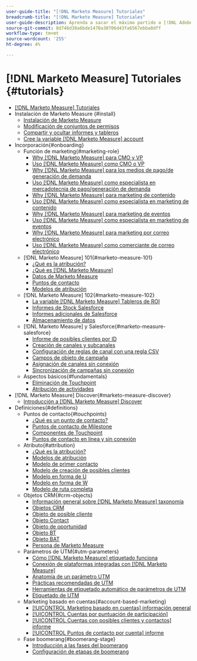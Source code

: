 ```yaml
---
user-guide-title: "[!DNL Marketo Measure] Tutoriales"
breadcrumb-title: "[!DNL Marketo Measure] Tutoriales"
user-guide-description: Aprenda a sacar el máximo partido a [!DNL Adobe Marketo Measure] (anteriormente, [!DNL Bizible]), the industry's leading B2B marketing attribution application. Watch tutorials on installation, onboarding, [!DNL Marketo Measure] fundamentos y definiciones.
source-git-commit: 8d746d38a6bde1470a30706d43fa6567ebba8dff
workflow-type: tm+mt
source-wordcount: '255'
ht-degree: 4%

---
```



# [!DNL Marketo Measure] Tutoriales {#tutorials}

+ [[!DNL Marketo Measure] Tutoriales](overview.md)
+ Instalación de Marketo Measure {#install}
   + [Instalación de Marketo Measure](installing/install-production.md)
   + [Modificación de conjuntos de permisos](installing/modify-permission-sets-production.md)
   + [Compartir y ocultar informes y tableros](installing/sharing-reports-production.md)
   + [Cree la variable [!DNL Marketo Measure] account](installing/creating-marketo-measure-account-production.md)
+ Incorporación{#onboarding}
   + Función de marketing{#marketing-role}
      + [Why [!DNL Marketo Measure] para CMO y VP](onboarding/marketing-role/cmo-and-vp-why.md)
      + [Uso [!DNL Marketo Measure] como CMO o VP](onboarding/marketing-role/cmo-and-vp-using.md)
      + [Why [!DNL Marketo Measure] para los medios de pago/de generación de demanda](onboarding/marketing-role/demand-gen-why.md)
      + [Uso [!DNL Marketo Measure] como especialista en mercadotecnia de pago/generación de demanda](onboarding/marketing-role/demand-gen-using.md)
      + [Why [!DNL Marketo Measure] para marketing de contenido](onboarding/marketing-role/content-marketing-why.md)
      + [Uso [!DNL Marketo Measure] como especialista en marketing de contenido](onboarding/marketing-role/content-marketing-using.md)
      + [Why [!DNL Marketo Measure] para marketing de eventos](onboarding/marketing-role/events-marketing-why.md)
      + [Uso [!DNL Marketo Measure] como especialista en marketing de eventos](onboarding/marketing-role/events-marketing-using.md)
      + [Why [!DNL Marketo Measure] para marketing por correo electrónico](onboarding/marketing-role/email-marketing-why.md)
      + [Uso [!DNL Marketo Measure] como comerciante de correo electrónico](onboarding/marketing-role/email-marketing-using.md)
   + [!DNL Marketo Measure] 101{#marketo-measure-101}
      + [¿Qué es la atribución?](onboarding/marketo-measure-101/what-is-attribution.md)
      + [¿Qué es [!DNL Marketo Measure]](onboarding/marketo-measure-101/what-is-marketo-measure.md)
      + [Datos de Marketo Measure](onboarding/marketo-measure-101/marketo-measure-data.md)
      + [Puntos de contacto](onboarding/marketo-measure-101/touchpoints.md)
      + [Modelos de atribución](onboarding/marketo-measure-101/attribution-models.md)
   + [!DNL Marketo Measure] 102{#marketo-measure-102}
      + [La variable [!DNL Marketo Measure] Tableros de ROI](onboarding/marketo-measure-102/roi-dashboards.md)
      + [Informes de Stock Salesforce](onboarding/marketo-measure-102/stock-salesforce-reports.md)
      + [Informes adicionales de Salesforce](onboarding/marketo-measure-102/addtional-salesforce-reports.md)
      + [Almacenamiento de datos](onboarding/marketo-measure-102/data-warehouse.md)
   + [!DNL Marketo Measure] y Salesforce{#marketo-measure-salesforce}
      + [Informe de posibles clientes por ID](onboarding/marketo-measure-salesforce/leads-by-id-report.md)
      + [Creación de canales y subcanales](onboarding/marketo-measure-salesforce/creating-channels-subchannels.md)
      + [Configuración de reglas de canal con una regla CSV](onboarding/marketo-measure-salesforce/channel-rules-csv.md)
      + [Campos de objeto de campaña](onboarding/marketo-measure-salesforce/campaign-object-fields.md)
      + [Asignación de canales sin conexión](onboarding/marketo-measure-salesforce/mapping-offline-channels.md)
      + [Sincronización de campañas sin conexión](onboarding/marketo-measure-salesforce/syncing-offline-campaigns.md)
   + Aspectos básicos{#fundamentals}
      + [Eliminación de Touchpoint](onboarding/marketo-measure-salesforce/touchpoint-suppression.md)
      + [Atribución de actividades](onboarding/fundamentals/activities-attribution.md)
+ [!DNL Marketo Measure] Discover{#marketo-measure-discover}
   + [Introducción a [!DNL Marketo Measure] Discover](marketo-measure-discover/introduction-to-marketo-measure-discover.md)
+ Definiciones{#definitions}
   + Puntos de contacto{#touchpoints}
      + [¿Qué es un punto de contacto?](definitions/touchpoints/what-is-a-touchpoint.md)
      + [Puntos de contacto de Milestone](definitions/touchpoints/milestone-touchpoints.md)
      + [Componentes de Touchpoint](definitions/touchpoints/touchpoint-components.md)
      + [Puntos de contacto en línea y sin conexión](definitions/touchpoints/online-offline-touchpoints.md)
   + Atributo{#attribution}
      + [¿Qué es la atribución?](definitions/attribution/what-is-attribution.md)
      + [Modelos de atribución](definitions/attribution/attribution-models.md)
      + [Modelo de primer contacto](definitions/attribution/first-touch-model.md)
      + [Modelo de creación de posibles clientes](definitions/attribution/lead-creation-model.md)
      + [Modelo en forma de U](definitions/attribution/u-shaped-model.md)
      + [Modelo en forma de W](definitions/attribution/w-shaped-model.md)
      + [Modelo de ruta completa](definitions/attribution/full-path-model.md)
   + Objetos CRM{#crm-objects}
      + [Información general sobre [!DNL Marketo Measure] taxonomía](definitions/crm-objects/taxonomy-overview.md)
      + [Objetos CRM](definitions/crm-objects/crm-objects.md)
      + [Objeto de posible cliente](definitions/crm-objects/lead-object.md)
      + [Objeto Contact](definitions/crm-objects/contact-object.md)
      + [Objeto de oportunidad](definitions/crm-objects/opportunity-object.md)
      + [Objeto BT](definitions/crm-objects/bt-object.md)
      + [Objeto BAT](definitions/crm-objects/bat-object.md)
      + [Persona de Marketo Measure](definitions/crm-objects/marketo-measure-person.md)
   + Parámetros de UTM{#utm-parameters}
      + [Cómo [!DNL Marketo Measure] etiquetado funciona](definitions/utm-parameters/how-marketo-measure-tagging-works.md)
      + [Conexión de plataformas integradas con [!DNL Marketo Measure]](definitions/utm-parameters/connecting-integrated-platforms-with-marketo-measure.md)
      + [Anatomía de un parámetro UTM](definitions/utm-parameters/anatomy-of-a-utm-parameter.md)
      + [Prácticas recomendadas de UTM](definitions/utm-parameters/utm-best-practices.md)
      + [Herramientas de etiquetado automático de parámetros de UTM](definitions/utm-parameters/utm-parameter-auto-tagging-tools.md)
      + [Etiquetado de UTM](definitions/utm-parameters/utm-tagging.md)
   + Marketing basado en cuentas{#account-based-marketing}
      + [[!UICONTROL Marketing basado en cuentas] información general](definitions/account-based-marketing/abm-overview.md)
      + [[!UICONTROL Cuentas por puntuación de participación]](definitions/account-based-marketing/accounts-by-engagement-score.md)
      + [[!UICONTROL Cuentas con posibles clientes y contactos] informe](definitions/account-based-marketing/accounts-with-leads-and-contacts.md)
      + [[!UICONTROL Puntos de contacto por cuenta] informe](definitions/account-based-marketing/touchpoints-per-account-report.md)
   + Fase boomerang{#boomerang-stage}
      + [Introducción a las fases del boomerang](definitions/boomerang-stage/introduction-to-boomerang-stages.md)
      + [Configuración de etapas de boomerang](definitions/boomerang-stage/setting-up-boomerang-stages.md)
